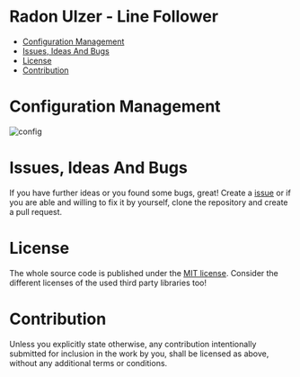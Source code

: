 # Radon Ulzer - Line Follower <!-- omit in toc -->

- [Configuration Management](#configuration-management)
- [Issues, Ideas And Bugs](#issues-ideas-and-bugs)
- [License](#license)
- [Contribution](#contribution)

# Configuration Management

![config](http://www.plantuml.com/plantuml/proxy?cache=no&src=https://raw.githubusercontent.com/BlueAndi/RadonUlzer/main/doc/configuration/uml/configuration.plantuml)

# Issues, Ideas And Bugs
If you have further ideas or you found some bugs, great! Create a [issue](https://github.com/BlueAndi/RadonUlzer/issues) or if you are able and willing to fix it by yourself, clone the repository and create a pull request.

# License
The whole source code is published under the [MIT license](http://choosealicense.com/licenses/mit/).
Consider the different licenses of the used third party libraries too!

# Contribution
Unless you explicitly state otherwise, any contribution intentionally submitted for inclusion in the work by you, shall be licensed as above, without any
additional terms or conditions.
